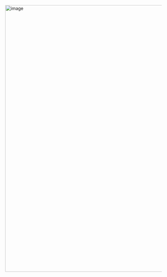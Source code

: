 <img width="1616" height="861" alt="image" src="https://github.com/user-attachments/assets/db88cef7-32d9-4a44-a28d-22a6b6f1ebd8" />
